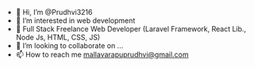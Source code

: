 - 👋 Hi, I’m @Prudhvi3216
- 👀 I’m interested in web development
- 🌱 Full Stack Freelance Web Developer (Laravel Framework, React Lib., Node Js, HTML, CSS, JS)  
- 💞️ I’m looking to collaborate on ...
- 📫 How to reach me mallavarapuprudhvi@gmail.com

<!---
Prudhvi3216/Prudhvi3216 is a ✨ special ✨ repository because its `README.md` (this file) appears on your GitHub profile.
You can click the Preview link to take a look at your changes.
--->
